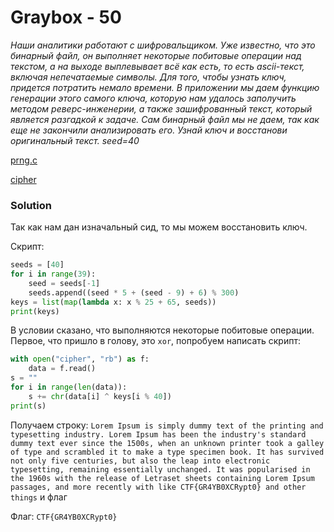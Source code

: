# Graybox - 50
_Наши аналитики работают с шифровальщиком. Уже известно, что это бинарный файл, он выполняет некоторые побитовые операции над текстом, а на выходе выплевывает всё как есть, то есть ascii-текст, включая непечатаемые символы. Для того, чтобы узнать ключ, придется потратить немало времени. В приложении мы даем функцию генерации этого самого ключа, которую нам удалось заполучить методом реверс-инженерии, а также зашифрованный текст, который является разгадкой к задаче. Сам бинарный файл мы не даем, так как еще не закончили анализировать его. Узнай ключ и восстанови оригинальный текст. seed=40_

[prng.c](prng.c)

[cipher](cipher)
### Solution
Так как нам дан изначальный сид, то мы можем восстановить ключ.

Скрипт:
```python
seeds = [40]
for i in range(39):
    seed = seeds[-1]
    seeds.append((seed * 5 + (seed - 9) + 6) % 300)
keys = list(map(lambda x: x % 25 + 65, seeds))
print(keys)
```

В условии сказано, что выполняются некоторые побитовые операции.
Первое, что пришло в голову, это `xor`, попробуем написать скрипт:

```python
with open("cipher", "rb") as f:
    data = f.read()
s = ""
for i in range(len(data)):
    s += chr(data[i] ^ keys[i % 40])
print(s)
```

Получаем строку: `Lorem Ipsum is simply dummy text of the printing and typesetting industry. Lorem Ipsum has been the industry's standard dummy text ever since the 1500s, when an unknown printer took a galley of type and scrambled it to make a type specimen book. It has survived not only five centuries, but also the leap into electronic typesetting, remaining essentially unchanged. It was popularised in the 1960s with the release of Letraset sheets containing Lorem Ipsum passages, and more recently with like CTF{GR4YB0XCRypt0} and other things`
и флаг

Флаг: `CTF{GR4YB0XCRypt0}`